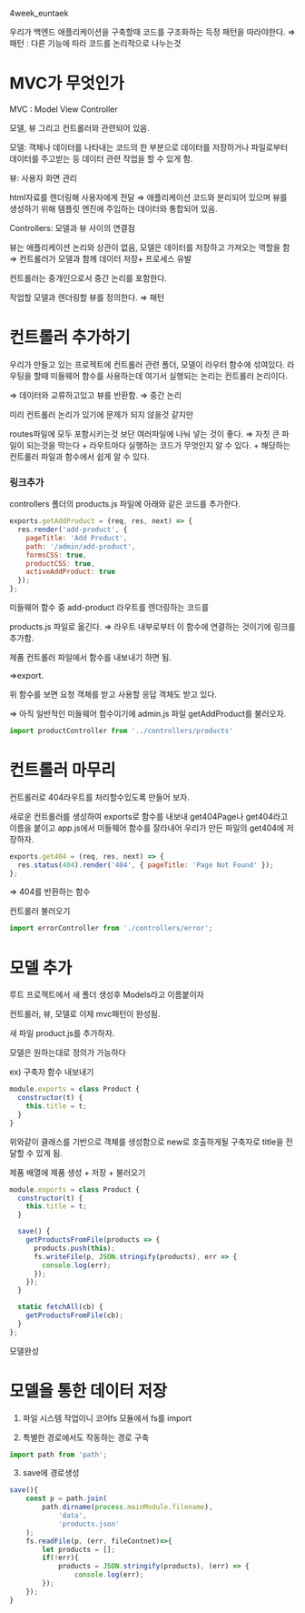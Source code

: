4week_euntaek




우리가 백엔드 애플리케이션을 구축할때 코드를 구조화하는 득정 패턴을 따라야한다. ⇒ 패턴 : 다른 기능에 따라 코드를 논리적으로 나누는것

# MVC가 무엇인가

MVC : Model View Controller

모델, 뷰 그리고 컨트롤러와 관련되어 있음.

모델: 객체나 데이터를 나타내는 코드의 한 부분으로 데이터를 저장하거나 파일로부터 데이터를 주고받는 등 데이터 관련 작업을 할 수 있게 함.

뷰: 사용자 화면 관리

html자료를 렌더링해 사용자에게 전달 ⇒ 애플리케이션 코드와 분리되어 있으며 뷰를 생성하기 위해 템플릿 엔진에 주입하는 데이터와 통합되어 있음.

Controllers: 모델과 뷰 사이의 연결점

뷰는 애플리케이션 논리와 상관이 없음, 모델은 데이터를 저장하고 가져오는 역할을 함 ⇒ 컨트롤러가 모델과 함께 데이터 저장+ 프로세스 유발

컨트롤러는 중개인으로서 중간 논리를 포함한다.

작업할 모델과 렌더링할 뷰를 정의한다. ⇒ 패턴

# 컨트롤러 추가하기

우리가 만들고 있는 프로젝트에 컨트롤러 관련 폴더, 모델이 라우터 함수에 섞여있다. 라우팅을 할때 미들웨어 함수를 사용하는데 여기서 실행되는 논리는 컨트롤러 논리이다.

⇒ 데이터와 교류하고있고 뷰를 반환함. ⇒ 중간 논리

미리 컨트롤러 논리가 있기에 문제가 되지 않을것 같지만

routes파일에 모두 포함시키는것 보단 여러파일에 나눠 넣는 것이 좋다. ⇒ 자칫 큰 파일이 되는것을 막는다 + 라우트마다 실행하는 코드가 무엇인지 알 수 있다. + 해당하는 컨트롤러 파일과 함수에서 쉽게 알 수 있다.

### 링크추가

controllers 폴더의 products.js 파일에 아래와 같은 코드를 추가한다.

```jsx
exports.getAddProduct = (req, res, next) => {
  res.render('add-product', {
    pageTitle: 'Add Product',
    path: '/admin/add-product',
    formsCSS: true,
    productCSS: true,
    activeAddProduct: true
  });
};
```

미들웨어 함수 중 add-product 라우트를 렌더링하는 코드를

products.js 파일로 옮긴다. ⇒ 라우트 내부로부터 이 함수에 연결하는 것이기에 링크를 추가함.

제품 컨트롤러 파일에서 함수를 내보내기 하면 됨.

⇒export.

위 함수를 보면 요청 객체를 받고 사용할 응답 객체도 받고 있다.

⇒ 아직 일반적인 미들웨어 함수이기에 admin.js 파일 getAddProduct를 불러오자.

```jsx
import productController from '../controllers/products'
```

# 컨트롤러 마무리

컨트롤러로 404라우트를 처리할수있도록 만들어 보자.

새로운 컨트롤러를 생성하여 exports로 함수를 내보내 get404Page나 get404라고 이름을 붙이고 app.js에서 미들웨어 함수를 잘라내어 우리가 만든 파일의 get404에 저장하자.

```jsx
exports.get404 = (req, res, next) => {
  res.status(404).render('404', { pageTitle: 'Page Not Found' });
};
```

⇒ 404를 반환하는 함수

컨트롤러 불러오기

```jsx
import errorController from './controllers/error';
```

# 모델 추가

루트 프로젝트에서 새 폴더 생성후 Models라고 이름붙이자

컨트롤러, 뷰, 모델로 이제 mvc패턴이 완성됨.

새 파일 product.js를 추가하자.

모델은 원하는대로 정의가 가능하다

ex) 구축자 함수 내보내기

```jsx
module.exports = class Product {
  constructor(t) {
    this.title = t;
  }
}
```

위와같이 클래스를 기반으로 객체를 생성함으로 new로 호출하게될 구축자로 title을 전달할 수 있게 됨.

제품 배열에 제품 생성 + 저장 + 불러오기

```jsx
module.exports = class Product {
  constructor(t) {
    this.title = t;
  }

  save() {
    getProductsFromFile(products => {
      products.push(this);
      fs.writeFile(p, JSON.stringify(products), err => {
        console.log(err);
      });
    });
  }

  static fetchAll(cb) {
    getProductsFromFile(cb);
  }
};
```

모델완성

# 모델을 통한 데이터 저장

1) 파일 시스템 작업이니 코어fs 모듈에서 fs를 import

2) 특별한 경로에서도 작동하는 경로 구축

```jsx
import path from 'path';
```

3) save에 경로생성

```jsx
save(){
	const p = path.join(
		path.dirname(process.mainModule.filename),
			'data',
			'products.json'
	);
	fs.readFile(p, (err, fileContnet)=>{
		let products = [];
		if(!err){
			products = JSON.stringify(products), (err) => {
				console.log(err);
		});
	});
}
```